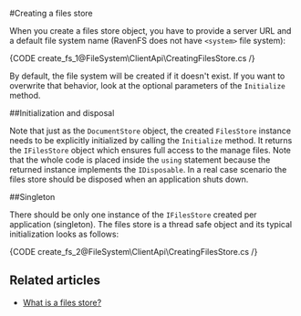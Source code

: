 #Creating a files store

When you create a files store object, you have to provide a server URL and a default file system name (RavenFS does not have `<system>` file system):

{CODE create_fs_1@FileSystem\ClientApi\CreatingFilesStore.cs /}

By default, the file system will be created if it doesn't exist. If you want to overwrite that behavior, look at the optional parameters of the `Initialize` method.

##Initialization and disposal

Note that just as the `DocumentStore` object, the created `FilesStore` instance needs to be explicitly initialized by calling the `Initialize` method.
It returns the `IFilesStore` object which ensures full access to the manage files. Note that the whole code is placed inside the `using` statement because the returned instance implements the `IDisposable`. In a real case scenario the files store should be disposed when an application shuts down. 

##Singleton

There should be only one instance of the `IFilesStore` created per application (singleton). The files store is a thread safe object and its typical initialization looks as follows:

{CODE create_fs_2@FileSystem\ClientApi\CreatingFilesStore.cs /}

## Related articles

- [What is a files store?](./what-is-files-store)